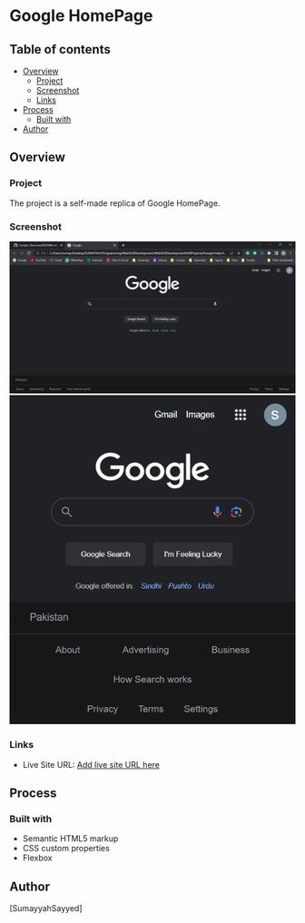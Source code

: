 # Google HomePage

## Table of contents

- [Overview](#overview)
  - [Project](#project)
  - [Screenshot](#screenshot)
  - [Links](#links)
- [Process](#process)
  - [Built with](#built-with)
- [Author](#author)

## Overview

### Project

The project is a self-made replica of Google HomePage.

### Screenshot

![](My-Design/Desktop.png)
![](My-Design/Mobile.png)

### Links

- Live Site URL: [Add live site URL here](https://your-live-site-url.com)

## Process

### Built with

- Semantic HTML5 markup
- CSS custom properties
- Flexbox

## Author

[SumayyahSayyed]
